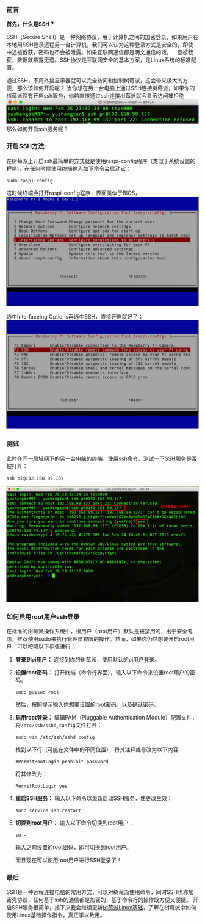 ### 前言

**首先，什么是SSH？**

SSH（Secure Shell）是一种网络协议，用于计算机之间的加密登录，如果用户在本地用SSH登录远程另一台计算机，我们可以认为这种登录方式是安全的，即使中途被截获，密码也不会被泄露。如果互联网通信都是明文通信的话，一旦被截获，数据就暴露无遗。SSH协议是互联网安全的基本方案，是Linux系统的标准配置。

通过SSH，不用外接显示器就可以完全访问和控制树莓派，这会带来极大的方便，那么该如何开启呢？
当你想在另一台电脑上通过SSH连接树莓派，如果你的树莓派没有开启ssh服务，你若直接通过ssh连接树莓派就会显示访问被拒绝
![01](localpicbed/树莓派如何开启SSH服务.assets/01.png)
那么如何开启ssh服务呢？

### 开启SSH方法

在树莓派上开启ssh最简单的方式就是使用raspi-config程序（类似于系统设置的程序)，在任何时候使用终端输入如下命令会启动它：

```shell
sudo raspi-config
```
这时候终端会打开raspi-config程序，界面类似于BIOS，
![02](localpicbed/树莓派如何开启SSH服务.assets/02.png)



选中Interfaceing Options再选中SSH，直接开启就好了；
![03](localpicbed/树莓派如何开启SSH服务.assets/03.png)

### 测试

此时在同一局域网下的另一台电脑的终端，使用ssh命令，测试一下SSH服务是否被打开：

```shell
ssh pi@192.168.99.137
```
![04](localpicbed/树莓派如何开启SSH服务.assets/04.png)

### 如何启用root用户ssh登录

在标准的树莓派操作系统中，根用户（root用户）默认是被禁用的，出于安全考虑，推荐使用sudo来执行管理员权限的操作。然而，如果你仍然想要开启root用户，可以按照以下步骤进行：

1. **登录到pi用户：** 连接到你的树莓派，使用默认的pi用户登录。

2. **设置root密码：** 打开终端（命令行界面），输入以下命令来设置root用户的密码。

   ```shell
   sudo passwd root
   ```

   然后，按照提示输入你想要设置的root密码，以及确认密码。

3. **启用root登录：** 编辑PAM（Pluggable Authentication Module）配置文件，将`/etc/ssh/sshd_config`文件打开：

   ```shell
   sudo vim /etc/ssh/sshd_config
   ```

   找到以下行（可能在文件中的不同位置），将其注释或修改为以下内容：

   ```shell
   #PermitRootLogin prohibit-password
   ```

   将其修改为：

   ```shell
   PermitRootLogin yes
   ```

4. **重启SSH服务：** 输入以下命令以重新启动SSH服务，使更改生效：

   ```shell
   sudo service ssh restart
   ```

5. **切换到root用户：** 输入以下命令切换到root用户：

   ```shell
   su -
   ```

   输入之前设置的root密码，即可切换到root用户。

   而且现在可以使用root用户进行SSH登录了！



### 最后

SSH是一种远程连接电脑的常用方式，可以对树莓派使用命令，同时SSH也称加密壳协议，任何基于ssh的通信都是加密的，基于命令行的操作既方便又便捷。
开启SSH服务很简单，接下来我会继续更新[树莓派Linux基础](https://www.jianshu.com/p/564f8bd3eb53)，了解在树莓派中如何使用Linux基础操作指令，真正学以致用。